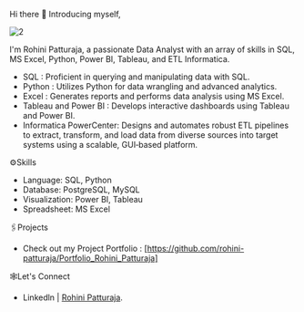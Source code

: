 Hi there 👋 Introducing myself,


![2](https://github.com/user-attachments/assets/6f86c1ff-59d2-4545-9fb0-60284876ffa6)

I'm Rohini Patturaja, a passionate Data Analyst with an array of skills in SQL, MS Excel, Python, Power BI, Tableau, and ETL Informatica.
* SQL : Proficient in querying and manipulating data with SQL.
* Python : Utilizes Python for data wrangling and advanced analytics.
* Excel : Generates reports and performs data analysis using MS Excel.
* Tableau and Power BI : Develops interactive dashboards using Tableau and Power BI.
* Informatica PowerCenter: Designs and automates robust ETL pipelines to extract, transform, and load data from diverse sources into target systems using a scalable, GUI‑based platform.

⚙️Skills

* Language: SQL, Python
* Database: PostgreSQL, MySQL
* Visualization: Power BI, Tableau
* Spreadsheet: MS Excel
  
🖇️Projects

* Check out my Project Portfolio : [https://github.com/rohini-patturaja/Portfolio_Rohini_Patturaja]


🕸️Let's Connect
 
* Linkedln | [Rohini Patturaja](https://www.linkedin.com/in/your‑username/).



